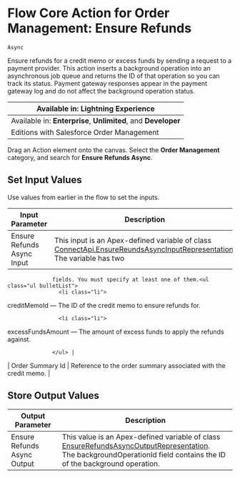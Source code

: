 # Flow Core Action for Order Management: Ensure Refunds
    Async

Ensure refunds for a credit memo or excess funds by sending a request to a payment
      provider. This action inserts a background operation into an asynchronous job queue and
      returns the ID of that operation so you can track its status. Payment gateway responses appear
      in the payment gateway log and do not affect the background operation status.

| Available in: Lightning Experience |
| --- |
| Available in: **Enterprise**, **Unlimited**, and **Developer**
                Editions with Salesforce Order Management |

Drag an Action element onto the canvas. Select the **Order Management**         category, and search for **Ensure Refunds Async**. 

## Set Input Values

Use values from earlier in the flow to set the inputs.

| Input Parameter | Description |
| --- | --- |
| Ensure Refunds Async Input | This input is an Apex-defined variable of class [ConnectApi.EnsureReundsAsyncInputRepresentation](https://developer.salesforce.com/docs/atlas.en-us.230.0.apexcode.meta/apexcode/apex_connectapi_input_ensure_refunds_async.htm).<br>The variable has two
                  fields. You must specify at least one of them.<ul class="ul bulletList">
                    <li class="li">
<span class="keyword parmname">creditMemoId</span> — The ID of the credit memo to
                      ensure refunds for.</li>

                    <li class="li">
<span class="keyword parmname">excessFundsAmount</span> — The amount of excess funds
                      to apply the refunds against.</li>

                  </ul> |
| Order Summary Id | Reference to the order summary associated with the credit memo. |

## Store Output Values

| Output Parameter | Description |
| --- | --- |
| Ensure Refunds Async Output | This value is an Apex-defined variable of class [EnsureRefundsAsyncOutputRepresentation](https://developer.salesforce.com/docs/atlas.en-us.230.0.apexcode.meta/apexcode/apex_connectapi_output_ensure_refunds_async_output.htm).<br>The                     backgroundOperationId field contains the ID of the                   background operation. |